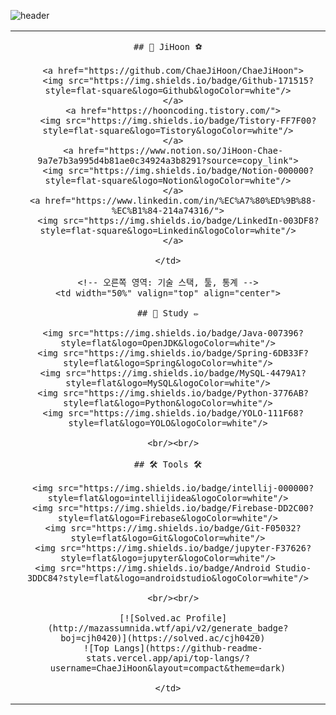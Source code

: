 ![header](https://capsule-render.vercel.app/api?type=soft&color=auto&text=Welcome%20to%20JiHoon%20Github👋&fontSize=50)

<table>
  <tr>
    <!-- 왼쪽 영역: 프로필, 링크 -->
    <td width="50%" valign="top" align="center">

      ## 🏃 JiHoon ⚽  

      <a href="https://github.com/ChaeJiHoon/ChaeJiHoon">
        <img src="https://img.shields.io/badge/Github-171515?style=flat-square&logo=Github&logoColor=white"/>
      </a>
      <a href="https://hooncoding.tistory.com/">
        <img src="https://img.shields.io/badge/Tistory-FF7F00?style=flat-square&logo=Tistory&logoColor=white"/>
      </a>
      <a href="https://www.notion.so/JiHoon-Chae-9a7e7b3a995d4b81ae0c34924a3b8291?source=copy_link">
        <img src="https://img.shields.io/badge/Notion-000000?style=flat-square&logo=Notion&logoColor=white"/>
      </a>
      <a href="https://www.linkedin.com/in/%EC%A7%80%ED%9B%88-%EC%B1%84-214a74316/">
        <img src="https://img.shields.io/badge/LinkedIn-003DF8?style=flat-square&logo=Linkedin&logoColor=white"/>
      </a>

    </td>

    <!-- 오른쪽 영역: 기술 스택, 툴, 통계 -->
    <td width="50%" valign="top" align="center">

      ## 📝 Study ✏️  

      <img src="https://img.shields.io/badge/Java-007396?style=flat&logo=OpenJDK&logoColor=white"/>
      <img src="https://img.shields.io/badge/Spring-6DB33F?style=flat&logo=Spring&logoColor=white"/>
      <img src="https://img.shields.io/badge/MySQL-4479A1?style=flat&logo=MySQL&logoColor=white"/>
      <img src="https://img.shields.io/badge/Python-3776AB?style=flat&logo=Python&logoColor=white"/>
      <img src="https://img.shields.io/badge/YOLO-111F68?style=flat&logo=YOLO&logoColor=white"/>

      <br/><br/>

      ## 🛠️ Tools 🛠️  

      <img src="https://img.shields.io/badge/intellij-000000?style=flat&logo=intellijidea&logoColor=white"/>
      <img src="https://img.shields.io/badge/Firebase-DD2C00?style=flat&logo=Firebase&logoColor=white"/>
      <img src="https://img.shields.io/badge/Git-F05032?style=flat&logo=Git&logoColor=white"/>
      <img src="https://img.shields.io/badge/jupyter-F37626?style=flat&logo=jupyter&logoColor=white"/>
      <img src="https://img.shields.io/badge/Android Studio-3DDC84?style=flat&logo=androidstudio&logoColor=white"/>

      <br/><br/>

      [![Solved.ac Profile](http://mazassumnida.wtf/api/v2/generate_badge?boj=cjh0420)](https://solved.ac/cjh0420)  
      ![Top Langs](https://github-readme-stats.vercel.app/api/top-langs/?username=ChaeJiHoon&layout=compact&theme=dark)

    </td>
  </tr>
</table>
